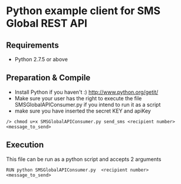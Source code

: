 Python example client for SMS Global REST API
================================

Requirements
--------------------------------
 - Python 2.7.5 or above


Preparation & Compile
--------------------------------
 - Install Python if you haven't :) http://www.python.org/getit/
 - Make sure your user has the right to execute the file SMSGlobalAPIConsumer.py if you intend to run it as a script
 - make sure you have inserted the secret KEY and apiKey
~~~
/> chmod u+x SMSGlobalAPIConsumer.py send_sms <recipient number> <message_to_send>
~~~

Execution
--------------------------------
This file can be run as a python script and accepts 2 arguments 
~~~
RUN python SMSGlobalAPIConsumer.py  <recipient number> <message_to_send>


~~~
